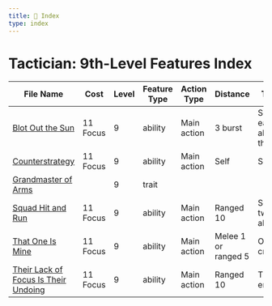```yaml
---
title: 📑 Index
type: index
---
```


# Tactician: 9th-Level Features Index

| File Name                                                                                   | Cost     | Level | Feature Type | Action Type | Distance            | Target                         |
| ------------------------------------------------------------------------------------------- | -------- | ----- | ------------ | ----------- | ------------------- | ------------------------------ |
| [Blot Out the Sun](../Blot%20Out%20the%20Sun)                                               | 11 Focus | 9     | ability      | Main action | 3 burst             | Self and each ally in the area |
| [Counterstrategy](../Counterstrategy)                                                       | 11 Focus | 9     | ability      | Main action | Self                | Self                           |
| [Grandmaster of Arms](../Grandmaster%20of%20Arms)                                           |          | 9     | trait        |             |                     |                                |
| [Squad Hit and Run](../Squad%20Hit%20and%20Run)                                             | 11 Focus | 9     | ability      | Main action | Ranged 10           | Self and two allies            |
| [That One Is Mine](../That%20One%20Is%20Mine)                                               | 11 Focus | 9     | ability      | Main action | Melee 1 or ranged 5 | One creature                   |
| [Their Lack of Focus Is Their Undoing](../Their%20Lack%20of%20Focus%20Is%20Their%20Undoing) | 11 Focus | 9     | ability      | Main action | Ranged 10           | Three enemies                  |
